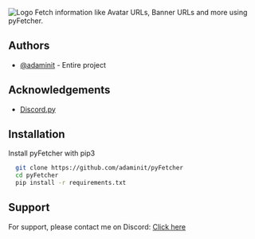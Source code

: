 
![Logo](https://ibb.co/zVdXjq1)
Fetch information like Avatar URLs, Banner URLs and more using pyFetcher.

## Authors

- [@adaminit](https://www.github.com/adaminit) - Entire project


## Acknowledgements

 - [Discord.py](https://github.com/Rapptz/discord.py)


## Installation

Install pyFetcher with pip3

```bash
  git clone https://github.com/adaminit/pyFetcher
  cd pyFetcher
  pip install -r requirements.txt
```
    
## Support

For support, please contact me on Discord: [Click here](https://discord.com/users/1112896704665108562)

